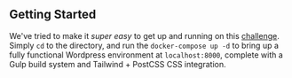 ## Getting Started
We've tried to make it _super easy_ to get up and running on this [challenge](https://github.com/MeanPug/meanpug-wordpress-developer-challenge). Simply
`cd` to the directory, and run the `docker-compose up -d` to bring up a fully functional Wordpress environment at `localhost:8000`, complete with 
a Gulp build system and Tailwind + PostCSS CSS integration.